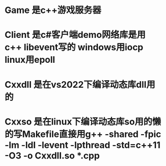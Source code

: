 # Game    是c++游戏服务器
# Client  是c#客户端demo网络库是用c++ libevent写的 windows用iocp linux用epoll
# Cxxdll  是在vs2022下编译动态库dll用的
# Cxxso   是在linux下编译动态库so用的懒的写Makefile直接用g++ -shared -fpic -lm -ldl -levent -lpthread -std=c++11 -O3 -o Cxxdll.so *.cpp
